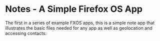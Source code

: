 # Notes - A Simple Firefox OS App

The first in a series of example FXOS apps, this is a simple note app that
illustrates the basic files needed for any app as well as geolocation and
accessing contacts.
